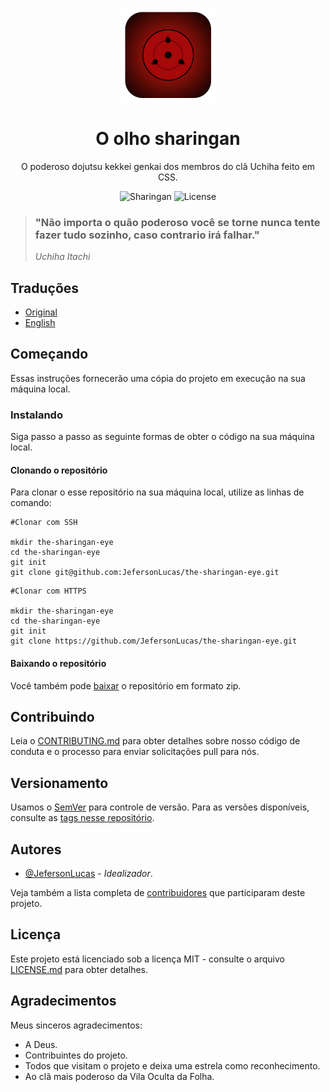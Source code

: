 <p align="center">
	<img src="assets/img/logo.png" width="150">
	<h1 align="center">O olho sharingan</h1>
	<p align="center">O poderoso dojutsu kekkei genkai dos membros do clã Uchiha feito em CSS.</p>
	<p align="center">
    	<img src="https://img.shields.io/badge/JefersonLuckas-The%20sharingan%20eye-red" alt="Sharingan">
    	<img src="https://img.shields.io/badge/License-MIT-green" alt="License">
  	</p>
</p>

> ### "Não importa o quão poderoso você se torne nunca tente fazer tudo sozinho, caso contrario irá falhar." 
>_Uchiha Itachi_

## Traduções

* [Original](https://github.com/JefersonLucas/the-sharingan-eye/blob/master/README.md)
* [English](https://github.com/JefersonLucas/the-sharingan-eye/blob/master/translate/en/README.md)

## Começando

Essas instruções fornecerão uma cópia do projeto em execução na sua máquina local.

### Instalando
Siga passo a passo as seguinte formas de obter o código na sua máquina local.

#### Clonando o repositório

Para clonar o esse repositório na sua máquina local, utilize as linhas de comando:

```
#Clonar com SSH

mkdir the-sharingan-eye
cd the-sharingan-eye
git init
git clone git@github.com:JefersonLucas/the-sharingan-eye.git
```

```
#Clonar com HTTPS

mkdir the-sharingan-eye
cd the-sharingan-eye
git init
git clone https://github.com/JefersonLucas/the-sharingan-eye.git
```

#### Baixando o repositório

Você também pode [baixar](https://github.com/JefersonLucas/the-sharingan-eye/archive/master.zip) o repositório em formato zip.

## Contribuindo

Leia o [CONTRIBUTING.md](https://github.com/JefersonLucas/the-sharingan-eye/blob/master/CONTRIBUTING.md) para obter detalhes sobre nosso código de conduta e o processo para enviar solicitações pull para nós.

## Versionamento

Usamos o [SemVer](https://semver.org/lang/pt-BR/) para controle de versão. Para as versões disponíveis, consulte as [tags nesse repositório](https://github.com/JefersonLucas/the-sharingan-eye/tags).

## Autores

* [@JefersonLucas](https://github.com/JefersonLucas) - _Idealizador_.

Veja também a lista completa de [contribuidores](https://github.com/JefersonLucas/the-sharingan-eye/contributors) que participaram deste projeto.

## Licença

Este projeto está licenciado sob a licença MIT - consulte o arquivo [LICENSE.md](https://github.com/JefersonLucas/the-sharingan-eye/blob/master/LICENSE) para obter detalhes.

## Agradecimentos

Meus sinceros agradecimentos:

* A Deus.
* Contribuintes do projeto.
* Todos que visitam o projeto e deixa uma estrela como reconhecimento.
* Ao clã mais poderoso da Vila Oculta da Folha.
